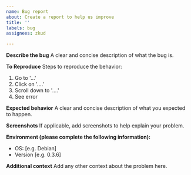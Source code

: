 ```yaml
---
name: Bug report
about: Create a report to help us improve
title: ''
labels: bug
assignees: zkud

---
```


**Describe the bug**
A clear and concise description of what the bug is.

**To Reproduce**
Steps to reproduce the behavior:
1. Go to '...'
2. Click on '....'
3. Scroll down to '....'
4. See error

**Expected behavior**
A clear and concise description of what you expected to happen.

**Screenshots**
If applicable, add screenshots to help explain your problem.

**Environment (please complete the following information):**
 - OS: [e.g. Debian]
 - Version [e.g. 0.3.6]

**Additional context**
Add any other context about the problem here.
